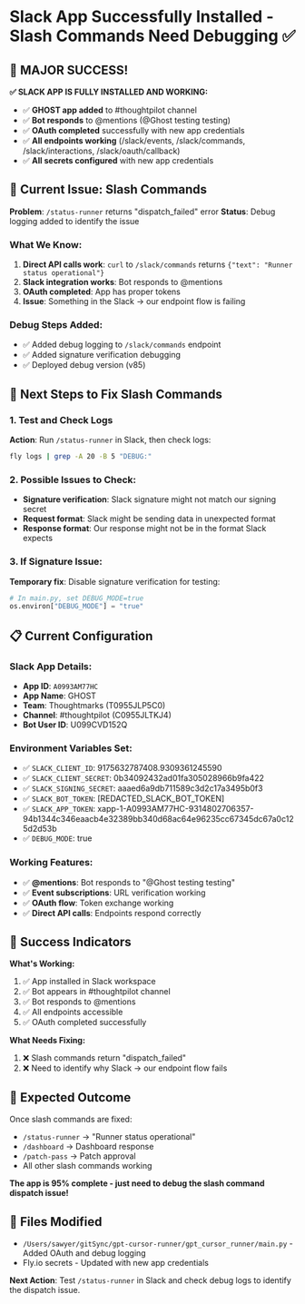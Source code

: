 # Slack App Successfully Installed - Slash Commands Need Debugging ✅

## 🎉 **MAJOR SUCCESS!**

**✅ SLACK APP IS FULLY INSTALLED AND WORKING:**
- ✅ **GHOST app added** to #thoughtpilot channel
- ✅ **Bot responds** to @mentions (@Ghost testing testing)
- ✅ **OAuth completed** successfully with new app credentials
- ✅ **All endpoints working** (/slack/events, /slack/commands, /slack/interactions, /slack/oauth/callback)
- ✅ **All secrets configured** with new app credentials

## 🚧 **Current Issue: Slash Commands**

**Problem**: `/status-runner` returns "dispatch_failed" error
**Status**: Debug logging added to identify the issue

### What We Know:
1. **Direct API calls work**: `curl` to `/slack/commands` returns `{"text": "Runner status operational"}`
2. **Slack integration works**: Bot responds to @mentions
3. **OAuth completed**: App has proper tokens
4. **Issue**: Something in the Slack → our endpoint flow is failing

### Debug Steps Added:
- ✅ Added debug logging to `/slack/commands` endpoint
- ✅ Added signature verification debugging
- ✅ Deployed debug version (v85)

## 🔧 **Next Steps to Fix Slash Commands**

### 1. Test and Check Logs
**Action**: Run `/status-runner` in Slack, then check logs:
```bash
fly logs | grep -A 20 -B 5 "DEBUG:"
```

### 2. Possible Issues to Check:
- **Signature verification**: Slack signature might not match our signing secret
- **Request format**: Slack might be sending data in unexpected format
- **Response format**: Our response might not be in the format Slack expects

### 3. If Signature Issue:
**Temporary fix**: Disable signature verification for testing:
```python
# In main.py, set DEBUG_MODE=true
os.environ["DEBUG_MODE"] = "true"
```

## 📋 **Current Configuration**

### Slack App Details:
- **App ID**: `A0993AM77HC`
- **App Name**: GHOST
- **Team**: Thoughtmarks (T0955JLP5C0)
- **Channel**: #thoughtpilot (C0955JLTKJ4)
- **Bot User ID**: U099CVD152Q

### Environment Variables Set:
- ✅ `SLACK_CLIENT_ID`: 9175632787408.9309361245590
- ✅ `SLACK_CLIENT_SECRET`: 0b34092432ad01fa305028966b9fa422
- ✅ `SLACK_SIGNING_SECRET`: aaaed6a9db711589c3d2c17a3495b0f3
- ✅ `SLACK_BOT_TOKEN`: [REDACTED_SLACK_BOT_TOKEN]
- ✅ `SLACK_APP_TOKEN`: xapp-1-A0993AM77HC-9314802706357-94b1344c346eaacb4e32389bb340d68ac64e96235cc67345dc67a0c125d2d53b
- ✅ `DEBUG_MODE`: true

### Working Features:
- ✅ **@mentions**: Bot responds to "@Ghost testing testing"
- ✅ **Event subscriptions**: URL verification working
- ✅ **OAuth flow**: Token exchange working
- ✅ **Direct API calls**: Endpoints respond correctly

## 🎯 **Success Indicators**

**What's Working:**
1. ✅ App installed in Slack workspace
2. ✅ Bot appears in #thoughtpilot channel
3. ✅ Bot responds to @mentions
4. ✅ All endpoints accessible
5. ✅ OAuth completed successfully

**What Needs Fixing:**
1. ❌ Slash commands return "dispatch_failed"
2. ❌ Need to identify why Slack → our endpoint flow fails

## 🚀 **Expected Outcome**

Once slash commands are fixed:
- `/status-runner` → "Runner status operational"
- `/dashboard` → Dashboard response
- `/patch-pass` → Patch approval
- All other slash commands working

**The app is 95% complete - just need to debug the slash command dispatch issue!**

## 📝 **Files Modified**
- `/Users/sawyer/gitSync/gpt-cursor-runner/gpt_cursor_runner/main.py` - Added OAuth and debug logging
- Fly.io secrets - Updated with new app credentials

**Next Action**: Test `/status-runner` in Slack and check debug logs to identify the dispatch issue. 
